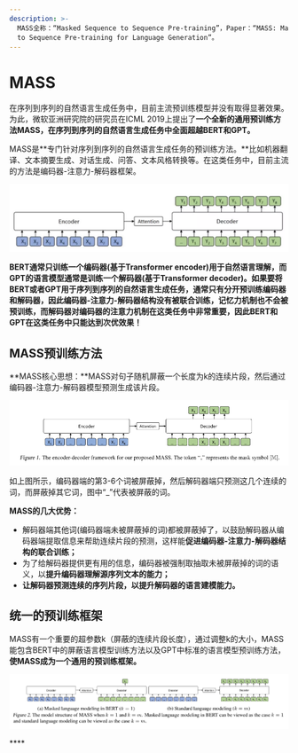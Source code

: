 ```yaml
---
description: >-
  MASS全称：“Masked Sequence to Sequence Pre-training”，Paper：“MASS: Masked Sequence
  to Sequence Pre-training for Language Generation”。
---
```


# MASS

在序列到序列的自然语言生成任务中，目前主流预训练模型并没有取得显著效果。为此，微软亚洲研究院的研究员在ICML 2019上提出了**一个全新的通用预训练方法MASS，在序列到序列的自然语言生成任务中全面超越BERT和GPT。**

MASS是**专门针对序列到序列的自然语言生成任务的预训练方法。**比如机器翻译、文本摘要生成、对话生成、问答、文本风格转换等。在这类任务中，目前主流的方法是编码器-注意力-解码器框架。

![&#x7F16;&#x7801;&#x5668;-&#x6CE8;&#x610F;&#x529B;-&#x89E3;&#x7801;&#x5668;&#x6846;&#x67B6;](../.gitbook/assets/image.png)

**BERT通常只训练一个编码器\(基于Transformer encoder\)用于自然语言理解，而GPT的语言模型通常是训练一个解码器\(基于Transformer decoder\)。如果要将BERT或者GPT用于序列到序列的自然语言生成任务，通常只有分开预训练编码器和解码器，因此编码器-注意力-解码器结构没有被联合训练，记忆力机制也不会被预训练，而解码器对编码器的注意力机制在这类任务中非常重要，因此BERT和GPT在这类任务中只能达到次优效果！**

## **MASS预训练方法**

**MASS核心思想：**MASS对句子随机屏蔽一个长度为k的连续片段，然后通过编码器-注意力-解码器模型预测生成该片段。

![](../.gitbook/assets/image%20%281%29.png)

如上图所示，编码器端的第3-6个词被屏蔽掉，然后解码器端只预测这几个连续的词，而屏蔽掉其它词，图中“\_”代表被屏蔽的词。

**MASS的几大优势：**

* 解码器端其他词\(编码器端未被屏蔽掉的词\)都被屏蔽掉了，以鼓励解码器从编码器端提取信息来帮助连续片段的预测，这样能**促进编码器-注意力-解码器结构的联合训练；**
* 为了给解码器提供更有用的信息，编码器被强制取抽取未被屏蔽掉的词的语义，以**提升编码器理解源序列文本的能力；**
* **让解码器预测连续的序列片段，以提升解码器的语言建模能力。**

## 统一的预训练框架

MASS有一个重要的超参数k（屏蔽的连续片段长度），通过调整k的大小，MASS能包含BERT中的屏蔽语言模型训练方法以及GPT中标准的语言模型预训练方法，**使MASS成为一个通用的预训练框架。**

![](../.gitbook/assets/image%20%282%29.png)



\*\*\*\*



